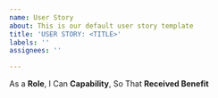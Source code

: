 ```yaml
---
name: User Story
about: This is our default user story template
title: 'USER STORY: <TITLE>'
labels: ''
assignees: ''

---
```


As a **Role**, I Can **Capability**, So That **Received Benefit**
